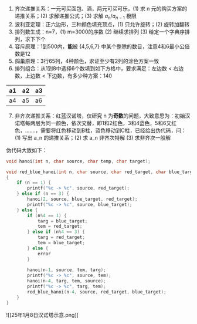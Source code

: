 1. 齐次递推关系：一元可买面包、酒，两元可买可乐，(1) 求 n 元的购买方案的递推关系；(2) 求解递推公式；(3) 求解 $a_n/a_{n-1}$ 极限
2. 波利亚定理：正六边形，三种颜色填充顶点，(1) 只允许旋转；(2) 旋转加翻转
3. 排列数生成：n=7，(1) m=3000的序数 (2) 继续求排列 (3) 给定一个字典序排列，求下下个
4. 容斥原理：1到500内，**能**被 {4,5,6,7} 中某个整除的数目，注意4和6最小公倍数是12
5. 鸽巢原理：3行65列，4种颜色，求证至少有2列的涂色方案一致
6. 排列组合：从1到8中选择6个数填到如下方格中，要求满足：左边数 < 右边数，上边数 < 下边数，有多少种方案：140

| a1  | a2  | a3  |
| --- | --- | --- |
| a4  | a5  | a6  |

7. 非齐次递推关系：红蓝汉诺塔，仅研究 n 为**奇数**的问题，大致意思为：初始汉诺塔每两层为同一颜色，依次交替，即1和2红色，3和4蓝色，5和6又红色，.......，需要将红色移动到B柱，蓝色移动到C柱，已经给出伪代码，问：(1) 写出 a_n 的递推关系；(2) 求 a_n 非齐次特解 (3) 求非齐次一般解

伪代码大致如下：
``` c
void hanoi(int n, char source, char temp, char target);

void red_blue_hanoi(int n, char source, char red_target, char blue_target)
{
	if (n == 1) {
		printf("%c -> %c", source, red_target);
	} else if (n == 3) {
		hanoi(2, source, blue_target, red_target);
		printf("%c -> %c", source, blue_target);
	} else {
		if (n%4 == 1) {
			targ = blue_target;
			tem = red_target;
		} else if (n%4 == 3) {
			targ = red_target;
			tem = blue_target;
		} else {
			error
		}
		
		hanoi(n-1, source, tem, targ);
		printf("%c -> %c", source, tem);
		hanoi(n-4, targ, tem, source);
		printf("%c -> %c", targ, tem);
		red_blue_hanoi(n-4, source, red_target, blue_target);
	}
}
```

![[25年1月8日汉诺塔示意.png]]